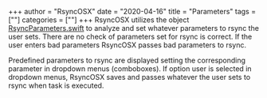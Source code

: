 +++
author = "RsyncOSX"
date = "2020-04-16"
title =  "Parameters"
tags = [""]
categories = [""]
+++
RsyncOSX utilizes the object [RsyncParameters.swift](https://github.com/rsyncOSX/RsyncOSX/blob/master/RsyncOSX/RsyncParameters.swift) to analyze and set whatever parameters to rsync the user sets. There are no check of parameters set for rsync is correct. If the user enters bad parameters RsyncOSX passes bad parameters to rsync.

Predefined parameters to rsync are displayed setting the corresponding parameter in dropdown menus (comboboxes). If option user is selected in dropdown menus, RsyncOSX saves and passes whatever the user sets to rsync when task is executed.
